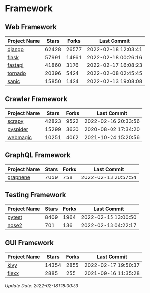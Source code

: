 # Framework

## Web Framework
| Project Name | Stars | Forks | Last Commit |
| ------------ | ----- | ----- | ----------- |
| [django](https://github.com/django/django) | 62428 | 26577 | 2022-02-18 12:03:41 |
| [flask](https://github.com/pallets/flask) | 57991 | 14861 | 2022-02-18 00:26:16 |
| [fastapi](https://github.com/tiangolo/fastapi) | 41860 | 3176 | 2022-02-17 16:08:23 |
| [tornado](https://github.com/tornadoweb/tornado) | 20396 | 5424 | 2022-02-08 02:45:45 |
| [sanic](https://github.com/sanic-org/sanic) | 15850 | 1424 | 2022-02-13 19:08:08 |

## Crawler Framework
| Project Name | Stars | Forks | Last Commit |
| ------------ | ----- | ----- | ----------- |
| [scrapy](https://github.com/scrapy/scrapy) | 42823 | 9522 | 2022-02-16 20:33:56 |
| [pyspider](https://github.com/binux/pyspider) | 15299 | 3630 | 2020-08-02 17:34:20 |
| [webmagic](https://github.com/code4craft/webmagic) | 10251 | 4062 | 2021-10-24 15:20:56 |

## GraphQL Framework
| Project Name | Stars | Forks | Last Commit |
| ------------ | ----- | ----- | ----------- |
| [graphene](https://github.com/graphql-python/graphene) | 7059 | 758 | 2022-02-13 20:57:54 |

## Testing Framework
| Project Name | Stars | Forks | Last Commit |
| ------------ | ----- | ----- | ----------- |
| [pytest](https://github.com/pytest-dev/pytest) | 8409 | 1964 | 2022-02-15 13:00:50 |
| [nose2](https://github.com/nose-devs/nose2) | 701 | 136 | 2022-02-13 04:22:17 |

## GUI Framework
| Project Name | Stars | Forks | Last Commit |
| ------------ | ----- | ----- | ----------- |
| [kivy](https://github.com/kivy/kivy) | 14354 | 2855 | 2022-02-17 19:50:37 |
| [flexx](https://github.com/flexxui/flexx) | 2885 | 255 | 2021-09-16 11:35:28 |

*Update Date: 2022-02-18T18:00:33*